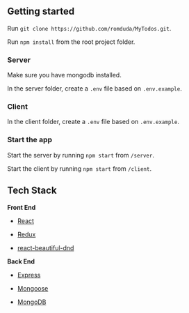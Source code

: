 ## Getting started

Run `git clone https://github.com/romduda/MyTodos.git`.

Run `npm install` from the root project folder.

### Server

Make sure you have mongodb installed.

In the server folder, create a `.env` file based on `.env.example`.

### Client

In the client folder, create a `.env` file based on `.env.example`.

### Start the app

Start the server by running `npm start` from `/server`.

Start the client by running `npm start` from `/client`.

## Tech Stack

**Front End**

- [React](https://reactjs.org/)

- [Redux](https://redux.js.org/)

- [react-beautiful-dnd](https://react-beautiful-dnd.netlify.app/)

**Back End**

- [Express](https://expressjs.com/)

- [Mongoose](https://mongoosejs.com/)

- [MongoDB](https://www.mongodb.com/)
